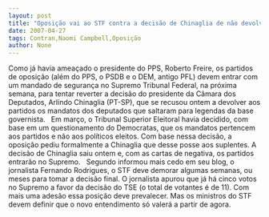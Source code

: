 ```yaml
---
layout: post
title: "Oposição vai ao STF contra a decisão de Chinaglia de não devolver os mandatos"
date: 2007-04-27
tags: Contran,Naomi Campbell,Oposição
author: None
---
```

Como já havia ameaçado o presidente do PPS, Roberto Freire, os partidos de oposição (além do PPS, o PSDB e o DEM, antigo PFL) devem entrar com um mandado de segurança no Supremo Tribunal Federal, na próxima semana,&nbsp;para tentar reverter a&nbsp;decisão do presidente da Câmara dos Deputados, Arlindo Chinaglia (PT-SP), que se recusou ontem a devolver aos partidos os mandatos dos deputados que saltaram para legendas da base governista.
&nbsp;
Em março, o Tribunal Superior Eleitoral havia decidido, com base em um questionamento do Democratas, que os&nbsp;mandatos pertencem aos partidos e não aos políticos eleitos. Com base nessa decisão,&nbsp;a oposição pediu&nbsp;formalmente a Chinaglia que desse posse aos suplentes. A decisão de Chinaglia saiu ontem e, com as cartas de negativa, os partidos entrarão no Supremo.
&nbsp;
Segundo informou mais cedo em seu blog, o jornalista Fernando Rodrigues, o STF deve demorar algumas semanas, ou meses para tomar a decisão final. O jornalista apurou que já há cinco votos no&nbsp;Supremo a favor da decisão do TSE (o total de votantes é de 11). Com mais uma adesão essa posição deve prevalecer. Mas os ministros&nbsp;do STF devem definir que o novo entendimento só valerá a partir de agora. 